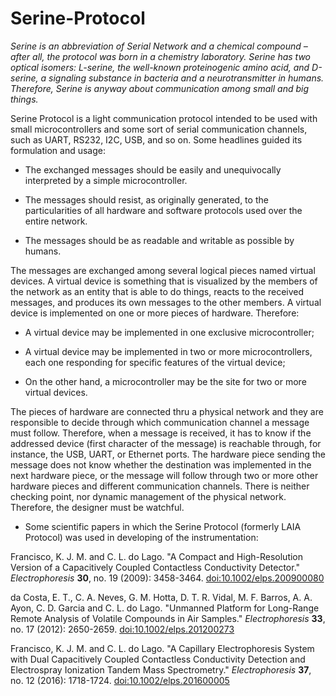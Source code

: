 # Serine-Protocol

_Serine is an abbreviation of Serial Network and a chemical compound – after all, the protocol was born in a chemistry laboratory. Serine has two optical isomers: L-serine, the well-known proteinogenic amino acid, and D-serine, a signaling substance in bacteria and a neurotransmitter in humans. Therefore, Serine is anyway about communication among small and big things._

Serine Protocol is a light communication protocol intended to be used with small microcontrollers and some sort of serial communication channels, such as UART, RS232, I2C, USB, and so on. Some headlines guided its formulation and usage:

 * The exchanged messages should be easily and unequivocally interpreted by a simple microcontroller.

 * The messages should resist, as originally generated, to the particularities of all hardware and software protocols used over the entire network.

 * The messages should be as readable and writable as possible by humans.

The messages are exchanged among several logical pieces named virtual devices. A virtual device is something that is visualized by the members of the network as an entity that is able to do things, reacts to the received messages, and produces its own messages to the other members. A virtual device is implemented on one or more pieces of hardware. Therefore:

 * A virtual device may be implemented in one exclusive microcontroller;

 * A virtual device may be implemented in two or more microcontrollers, each one responding for specific features of the virtual device;

 * On the other hand, a microcontroller may be the site for two or more virtual devices.

The pieces of hardware are connected thru a physical network and they are responsible to decide through which communication channel a message must follow. Therefore, when a message is received, it has to know if the addressed device (first character of the message) is reachable through, for instance, the USB, UART, or Ethernet ports. The hardware piece sending the message does not know whether the destination was implemented in the next hardware piece, or the message will follow through two or more other hardware pieces and different communication channels. There is neither checking point, nor dynamic management of the physical network. Therefore, the designer must be watchful.

  - Some scientific papers in which the Serine Protocol (formerly LAIA Protocol) was used in developing of the instrumentation:

  Francisco, K. J. M. and C. L. do Lago. "A Compact and High-Resolution Version of a Capacitively Coupled Contactless Conductivity Detector." _Electrophoresis_ __30__, no. 19 (2009): 3458-3464. [doi:10.1002/elps.200900080](http://onlinelibrary.wiley.com/doi/10.1002/elps.200900080/abstract)
  
  da Costa, E. T., C. A. Neves, G. M. Hotta, D. T. R. Vidal, M. F. Barros, A. A. Ayon, C. D. Garcia and C. L. do Lago. "Unmanned Platform for Long-Range Remote Analysis of Volatile Compounds in Air Samples." _Electrophoresis_ __33__, no. 17 (2012): 2650-2659. [doi:10.1002/elps.201200273](http://onlinelibrary.wiley.com/doi/10.1002/elps.201200273/abstract)
  
  Francisco, K. J. M. and C. L. do Lago. "A Capillary Electrophoresis System with Dual Capacitively Coupled Contactless Conductivity Detection and Electrospray Ionization Tandem Mass Spectrometry." _Electrophoresis_ __37__, no. 12 (2016): 1718-1724. [doi:10.1002/elps.201600005](http://onlinelibrary.wiley.com/doi/10.1002/elps.201600005/abstract)



